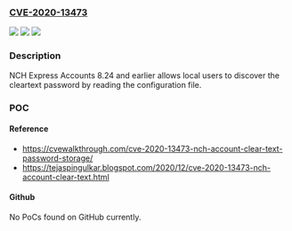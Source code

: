 ### [CVE-2020-13473](https://cve.mitre.org/cgi-bin/cvename.cgi?name=CVE-2020-13473)
![](https://img.shields.io/static/v1?label=Product&message=n%2Fa&color=blue)
![](https://img.shields.io/static/v1?label=Version&message=n%2Fa&color=blue)
![](https://img.shields.io/static/v1?label=Vulnerability&message=n%2Fa&color=brighgreen)

### Description

NCH Express Accounts 8.24 and earlier allows local users to discover the cleartext password by reading the configuration file.

### POC

#### Reference
- https://cvewalkthrough.com/cve-2020-13473-nch-account-clear-text-password-storage/
- https://tejaspingulkar.blogspot.com/2020/12/cve-2020-13473-nch-account-clear-text.html

#### Github
No PoCs found on GitHub currently.

